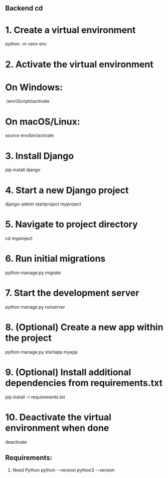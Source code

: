## Backend cd

# 1. Create a virtual environment

python -m venv env

# 2. Activate the virtual environment

# On Windows:

.\env\Scripts\activate

# On macOS/Linux:

source env/bin/activate

# 3. Install Django

pip install django

# 4. Start a new Django project

django-admin startproject myproject

# 5. Navigate to project directory

cd myproject

# 6. Run initial migrations

python manage.py migrate

# 7. Start the development server

python manage.py runserver

# 8. (Optional) Create a new app within the project

python manage.py startapp myapp

# 9. (Optional) Install additional dependencies from requirements.txt

pip install -r requirements.txt

# 10. Deactivate the virtual environment when done

deactivate

## Requirements:

1. Need Python
   python --version
   python3 --version
